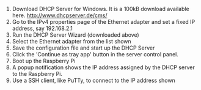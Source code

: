 
1. Download DHCP Server for Windows. It is a 100kB download available here. http://www.dhcpserver.de/cms/
2. Go to the IPv4 properties page of the Ethernet adapter and set a fixed IP address, say 192.168.2.1
3. Run the DHCP Server Wizard (downloaded above)
4. Select the Ethernet adapter from the list shown
5. Save the configuration file and start up the DHCP Server
6. Click the 'Continue as tray app' button in the server control panel.
7. Boot up the Raspberry Pi
8. A popup notification shows the IP address assigned by the DHCP server to the Raspberry Pi.
9. Use a SSH client, like PuTTy, to connect to the IP address shown
